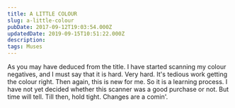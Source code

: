 ```yaml
---
title: A LITTLE COLOUR
slug: a-little-colour
pubDate: 2017-09-12T19:03:54.000Z
updatedDate: 2019-09-15T10:51:22.000Z
description: 
tags: Muses
---
```


As you may have deduced from the title. I have started scanning my colour negatives, and I must say that it is hard. Very hard. It's tedious work getting the colour right. Then again, this is new for me. So it is a learning process. I have not yet decided whether this scanner was a good purchase or not. But time will tell. Till then, hold tight. Changes are a comin'. 
